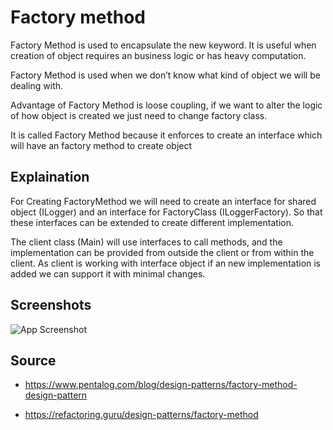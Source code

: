 
# Factory method

Factory Method is used to encapsulate the new keyword. It is useful when creation of  object requires an business logic or has heavy computation.

Factory Method is used when we don’t know what kind of object we will be dealing with.

Advantage of Factory Method is loose coupling, if we want to alter the logic of how object is created we just need to change factory class. 

It is called Factory Method because it enforces to create an interface which will have an factory method to create object

## Explaination

For Creating FactoryMethod we will need to create an interface for shared object (ILogger) and an interface for FactoryClass (ILoggerFactory). So that these interfaces can be extended to create different implementation.

The client class (Main) will use interfaces to call methods, and the implementation can be provided from outside the client or from within the client. As client is working with interface object if an new implementation is added we can support it with minimal changes.


## Screenshots


![App Screenshot](https://via.placeholder.com/468x300?text=App+Screenshot+Here)


## Source

- https://www.pentalog.com/blog/design-patterns/factory-method-design-pattern

- https://refactoring.guru/design-patterns/factory-method 